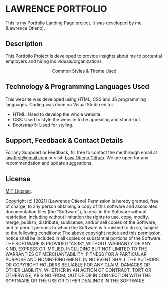 # LAWRENCE PORTFOLIO
This is my Portfolio Landing Page project. It was developed by me (Lawrence Otieno).

## Description
This Portfolio Project is developed to provide insights about me to portential employers and hiring individuals/organizations.


<p align="center">
    Common Styles & Theme Used
</p>

## Technology & Programming Languages Used
This website was developed using HTML, CSS and JS programming languages. Coding was done on Visual Studio editor.
* HTML: Used to develop the whole website.
* CSS: Used to style the website to be appealing and stand-out.
* Bootstrap 5: Used for styling.

## Support, Feedback & Contact Details
For any Suppoert or Feedback, fill free to contact the me through email at lawifirst@gmail.com or visit: [Lawi Otieno Github](https://github.com/LawiOtieno).
We are open for any recommendation and update suggestions.

## License
[MIT License](https://choosealicense.com/licenses/mit/).

Copyright (c) [2021] [Lawrence Otieno]
Permission is hereby granted, free of charge, to any person obtaining a copy
of this software and associated documentation files (the "Software"), to deal
in the Software without restriction, including without limitation the rights
to use, copy, modify, merge, publish, distribute, sublicense, and/or sell
copies of the Software, and to permit persons to whom the Software is
furnished to do so, subject to the following conditions:
The above copyright notice and this permission notice shall be included in all
copies or substantial portions of the Software.
THE SOFTWARE IS PROVIDED "AS IS", WITHOUT WARRANTY OF ANY KIND, EXPRESS OR
IMPLIED, INCLUDING BUT NOT LIMITED TO THE WARRANTIES OF MERCHANTABILITY,
FITNESS FOR A PARTICULAR PURPOSE AND NONINFRINGEMENT. IN NO EVENT SHALL THE
AUTHORS OR COPYRIGHT HOLDERS BE LIABLE FOR ANY CLAIM, DAMAGES OR OTHER
LIABILITY, WHETHER IN AN ACTION OF CONTRACT, TORT OR OTHERWISE, ARISING FROM,
OUT OF OR IN CONNECTION WITH THE SOFTWARE OR THE USE OR OTHER DEALINGS IN THE
SOFTWARE.